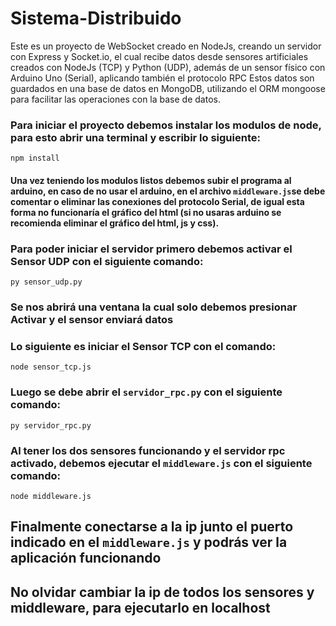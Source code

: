 # Sistema-Distribuido
Este es un proyecto de WebSocket creado en NodeJs, creando un servidor con Express y Socket.io, el cual recibe datos desde sensores artificiales creados con NodeJs (TCP) y Python (UDP), además de un sensor físico con Arduino Uno (Serial), aplicando también el protocolo RPC
Estos datos son guardados en una base de datos en MongoDB, utilizando el ORM mongoose para facilitar las operaciones con la base de datos.

### Para iniciar el proyecto debemos instalar los modulos de node, para esto abrir una terminal y escribir lo siguiente:

<code>npm install</code>

#### Una vez teniendo los modulos listos debemos subir el programa al arduino, en caso de no usar el arduino, en el archivo <code>middleware.js</code>se debe comentar o eliminar las conexiones del protocolo Serial, de igual esta forma no funcionaría el gráfico del html (si no usaras arduino se recomienda eliminar el gráfico del html, js y css).

### Para poder iniciar el servidor primero debemos activar el Sensor UDP con el siguiente comando:

<code>py sensor_udp.py</code>

### Se nos abrirá una ventana la cual solo debemos presionar Activar y el sensor enviará datos

### Lo siguiente es iniciar el Sensor TCP con el comando:

<code>node sensor_tcp.js</code>

### Luego se debe abrir el <code>servidor_rpc.py</code> con el siguiente comando:
<code>py servidor_rpc.py</code>


### Al tener los dos sensores funcionando y el servidor rpc activado, debemos ejecutar el <code>middleware.js</code> con el siguiente comando:

<code>node middleware.js</code>

## Finalmente conectarse a la ip junto el puerto indicado en el <code>middleware.js</code> y podrás ver la aplicación funcionando

## No olvidar cambiar la ip de todos los sensores y middleware, para ejecutarlo en localhost
